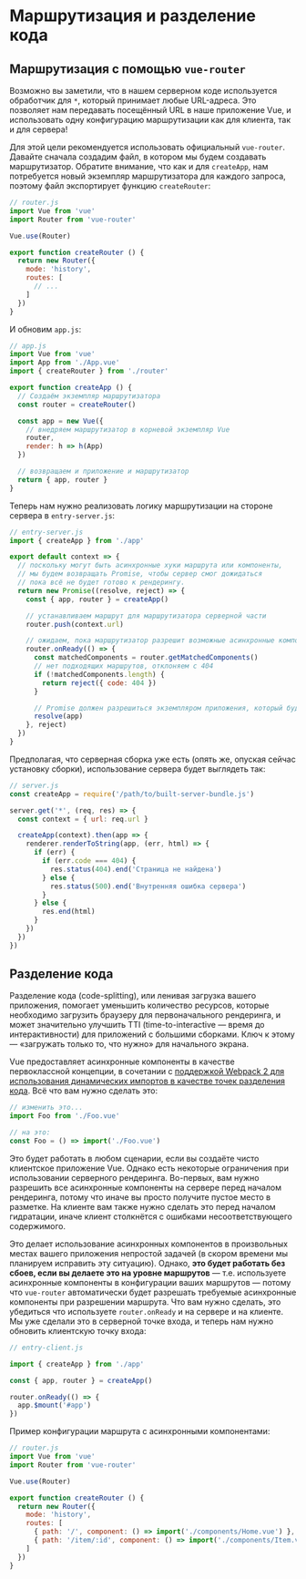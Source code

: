 # Маршрутизация и разделение кода

## Маршрутизация с помощью `vue-router`

Возможно вы заметили, что в нашем серверном коде используется обработчик для `*`, который принимает любые URL-адреса. Это позволяет нам передавать посещённый URL в наше приложение Vue, и использовать одну конфигурацию маршрутизации как для клиента, так и для сервера!

Для этой цели рекомендуется использовать официальный `vue-router`. Давайте сначала создадим файл, в котором мы будем создавать маршрутизатор. Обратите внимание, что как и для `createApp`, нам потребуется новый экземпляр маршрутизатора для каждого запроса, поэтому файл экспортирует функцию `createRouter`:

``` js
// router.js
import Vue from 'vue'
import Router from 'vue-router'

Vue.use(Router)

export function createRouter () {
  return new Router({
    mode: 'history',
    routes: [
      // ...
    ]
  })
}
```

И обновим `app.js`:

``` js
// app.js
import Vue from 'vue'
import App from './App.vue'
import { createRouter } from './router'

export function createApp () {
  // Создаём экземпляр маршрутизатора
  const router = createRouter()

  const app = new Vue({
    // внедряем маршрутизатор в корневой экземпляр Vue
    router,
    render: h => h(App)
  })

  // возвращаем и приложение и маршрутизатор
  return { app, router }
}
```

Теперь нам нужно реализовать логику маршрутизации на стороне сервера в `entry-server.js`:

``` js
// entry-server.js
import { createApp } from './app'

export default context => {
  // поскольку могут быть асинхронные хуки маршрута или компоненты,
  // мы будем возвращать Promise, чтобы сервер смог дожидаться
  // пока всё не будет готово к рендерингу.
  return new Promise((resolve, reject) => {
    const { app, router } = createApp()

    // устанавливаем маршрут для маршрутизатора серверной части
    router.push(context.url)

    // ожидаем, пока маршрутизатор разрешит возможные асинхронные компоненты и хуки
    router.onReady(() => {
      const matchedComponents = router.getMatchedComponents()
      // нет подходящих маршрутов, отклоняем с 404
      if (!matchedComponents.length) {
        return reject({ code: 404 })
      }

      // Promise должен разрешиться экземпляром приложения, который будет отрендерен
      resolve(app)
    }, reject)
  })
}
```

Предполагая, что серверная сборка уже есть (опять же, опуская сейчас установку сборки), использование сервера будет выглядеть так:

``` js
// server.js
const createApp = require('/path/to/built-server-bundle.js')

server.get('*', (req, res) => {
  const context = { url: req.url }

  createApp(context).then(app => {
    renderer.renderToString(app, (err, html) => {
      if (err) {
        if (err.code === 404) {
          res.status(404).end('Страница не найдена')
        } else {
          res.status(500).end('Внутренняя ошибка сервера')
        }
      } else {
        res.end(html)
      }
    })
  })
})
```

## Разделение кода

Разделение кода (code-splitting), или ленивая загрузка вашего приложения, помогает уменьшить количество ресурсов, которые необходимо загрузить браузеру для первоначального рендеринга, и может значительно улучшить TTI (time-to-interactive — время до интерактивности) для приложений с большими сборками. Ключ к этому — «загружать только то, что нужно» для начального экрана.

Vue предоставляет асинхронные компоненты в качестве первоклассной концепции, в сочетании с [поддержкой Webpack 2 для использования динамических импортов в качестве точек разделения кода](https://webpack.js.org/guides/code-splitting-async/). Всё что вам нужно сделать это:

``` js
// изменить это...
import Foo from './Foo.vue'

// на это:
const Foo = () => import('./Foo.vue')
```

Это будет работать в любом сценарии, если вы создаёте чисто клиентское приложение Vue. Однако есть некоторые ограничения при использовании серверного рендеринга. Во-первых, вам нужно разрешить все асинхронные компоненты на сервере перед началом рендеринга, потому что иначе вы просто получите пустое место в разметке. На клиенте вам также нужно сделать это перед началом гидратации, иначе клиент столкнётся с ошибками несоответствующего содержимого.

Это делает использование асинхронных компонентов в произвольных местах вашего приложения непростой задачей (в скором времени мы планируем исправить эту ситуацию). Однако, **это будет работать без сбоев, если вы делаете это на уровне маршрутов** — т.е. используете асинхронные компоненты в конфигурации ваших маршрутов — потому что `vue-router` автоматически будет разрешать требуемые асинхронные компоненты при разрешении маршрута. Что вам нужно сделать, это убедиться что используете `router.onReady` и на сервере и на клиенте. Мы уже сделали это в серверной точке входа, и теперь нам нужно обновить клиентскую точку входа:

``` js
// entry-client.js

import { createApp } from './app'

const { app, router } = createApp()

router.onReady(() => {
  app.$mount('#app')
})
```

Пример конфигурации маршрута с асинхронными компонентами:

``` js
// router.js
import Vue from 'vue'
import Router from 'vue-router'

Vue.use(Router)

export function createRouter () {
  return new Router({
    mode: 'history',
    routes: [
      { path: '/', component: () => import('./components/Home.vue') },
      { path: '/item/:id', component: () => import('./components/Item.vue') }
    ]
  })
}
```
